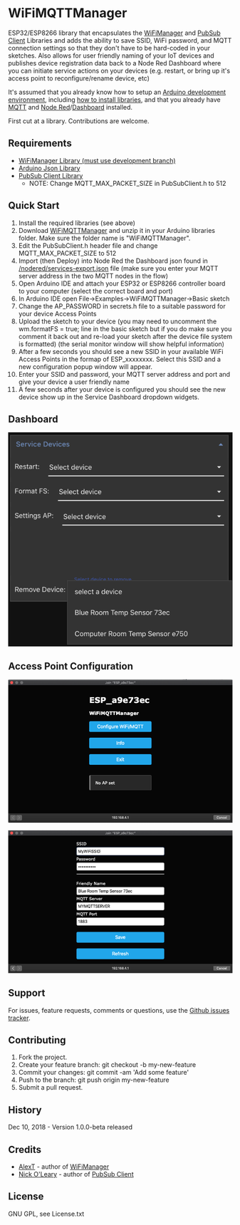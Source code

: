 # WiFiMQTTManager

ESP32/ESP8266 library that encapsulates the [WiFiManager](https://github.com/tzapu/WiFiManager/tree/development) and [PubSub Client](https://github.com/knolleary/pubsubclient) Libraries and adds the ability to save SSID, WiFi password, and MQTT connection settings so that they don't have to be hard-coded in your sketches.  Also allows for user friendly naming of your IoT devices and publishes device registration data back to a Node Red Dashboard where you can initiate service actions on your devices (e.g. restart, or bring up it's access point to reconfigure/rename device, etc) 

It's assumed that you already know how to setup an [Arduino development environment](https://www.arduino.cc/en/Guide/HomePage), including [how to install libraries](https://www.arduino.cc/en/Guide/Libraries), and that you already have [MQTT](https://mosquitto.org/download/) and [Node Red](https://nodered.org/docs/getting-started/)/[Dashboard](https://flows.nodered.org/node/node-red-dashboard) installed.  

First cut at a library. Contributions are welcome.

## Requirements

* [WiFiManager Library (must use development branch)](https://github.com/tzapu/WiFiManager/tree/development)
* [Arduino Json Library](https://github.com/bblanchon/ArduinoJson)
* [PubSub Client Library](https://github.com/knolleary/pubsubclient)
    + NOTE: Change MQTT_MAX_PACKET_SIZE in PubSubClient.h to 512 

## Quick Start
1. Install the required libraries (see above)
2. Download [WiFiMQTTManager](https://github.com/dreed47/WifiMQTTManager/archive/master.zip) and unzip it in your Arduino libraries folder.  Make sure the folder name is "WiFiMQTTManager".
3. Edit the PubSubClient.h header file and change MQTT_MAX_PACKET_SIZE to 512
4. Import (then Deploy) into Node Red the Dashboard json found in [/nodered/services-export.json](./nodered/services-export.json) file (make sure you enter your MQTT server address in the two MQTT nodes in the flow)
5. Open Arduino IDE and attach your ESP32 or ESP8266 controller board to your computer (select the correct board and port)
6. In Arduino IDE open File->Examples->WiFiMQTTManager->Basic sketch
7. Change the AP_PASSWORD in secrets.h file to a suitable password for your device Access Points
8. Upload the sketch to your device (you may need to uncomment the wm.formatFS = true; line in the basic sketch but if you do make sure you comment it back out and re-load your sketch after the device file system is formatted) (the serial monitor window will show helpful information)
9. After a few seconds you should see a new SSID in your available WiFi Access Points in the formap of ESP_xxxxxxxx.  Select this SSID and a new configuration popup window will appear. 
10. Enter your SSID and password, your MQTT server address and port and give your device a user friendly name
11. A few seconds after your device is configured you should see the new device show up in the Service Dashboard dropdown widgets.


## Dashboard
![dashboard](./nodered/dashboard.png)

## Access Point Configuration
![AP Menu](./README-images/ap-menu.png)

![AP Config](./README-images/ap-settings.png)

## Support
For issues, feature requests, comments or questions, use the [Github issues tracker](https://github.com/dreed47/WifiMQTTManager/issues).

## Contributing
1. Fork the project.
2. Create your feature branch: git checkout -b my-new-feature
3. Commit your changes: git commit -am 'Add some feature'
4. Push to the branch: git push origin my-new-feature
5. Submit a pull request.

## History
Dec 10, 2018 - Version 1.0.0-beta released

## Credits
* [AlexT](https://github.com/tzapu) - author of [WiFiManager](https://github.com/tzapu/WiFiManager)
* [Nick O'Leary](https://github.com/knolleary) - author of [PubSub Client](https://github.com/knolleary/pubsubclient)

## License
GNU GPL, see License.txt